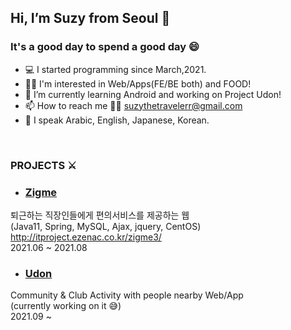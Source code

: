 ## Hi, I’m Suzy from Seoul 👋

### It's a good day to spend a good day 😄
- 💻 I started programming since March,2021.
- 👷‍♀️ I'm interested in Web/Apps(FE/BE both) and FOOD!
- 🌱 I’m currently learning Android and working on Project Udon!
- 📫 How to reach me 💁‍♀️ suzythetravelerr@gmail.com
- 👀 I speak Arabic, English, Japanese, Korean.

<br/>

### PROJECTS ⚔️
- ### <a href="https://github.com/nscoo/Zigme">Zigme</a>
퇴근하는 직장인들에게 편의서비스를 제공하는 웹 <br/>
(Java11, Spring, MySQL, Ajax, jquery, CentOS)<br/>
http://itproject.ezenac.co.kr/zigme3/ <br/>
2021.06 ~ 2021.08

- ### <a href="https://github.com/nscoo/Udon">Udon</a>
Community & Club Activity with people nearby Web/App<br/>
(currently working on it 😅)<br/>
2021.09 ~ 
<!---
suzy-thetraveler/suzy-thetraveler is a ✨ special ✨ repository because its `README.md` (this file) appears on your GitHub profile.
You can click the Preview link to take a look at your changes.
--->
